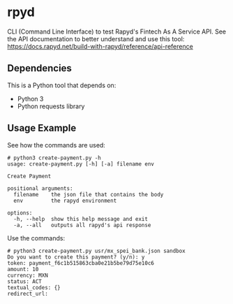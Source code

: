 # rpyd

CLI (Command Line Interface) to test Rapyd's Fintech As A Service  API. See the API documentation to better understand and use this tool: https://docs.rapyd.net/build-with-rapyd/reference/api-reference

## Dependencies

This is a Python tool that depends on:

* Python 3
* Python requests library

## Usage Example

See how the commands are used:

```console
# python3 create-payment.py -h
usage: create-payment.py [-h] [-a] filename env

Create Payment

positional arguments:
  filename    the json file that contains the body
  env         the rapyd environment

options:
  -h, --help  show this help message and exit
  -a, --all   outputs all rapyd's api response
```

Use the commands:

```console
# python3 create-payment.py usr/mx_spei_bank.json sandbox
Do you want to create this payment? (y/n): y
token: payment_f6c1b515863cba0e21b5be79d75e10c6
amount: 10
currency: MXN
status: ACT
textual_codes: {}
redirect_url:
```
